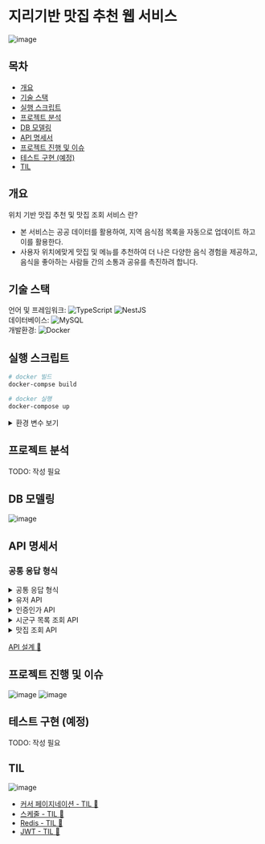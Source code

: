 # 지리기반 맛집 추천 웹 서비스 
![image](https://github.com/developersomin/2-gis-best-restaurant/assets/127207131/013c1556-c7e4-4824-91a5-d1cab93fad2d)
 

## 목차

-   [개요](#개요)
-   [기술 스택](#기술-스택)
-   [실행 스크립트](#실행-스크립트)
-   [프로젝트 분석](#프로젝트-분석)
-   [DB 모델링](#DB-모델링)
-   [API 명세서](#api-명세서)
-   [프로젝트 진행 및 이슈](#프로젝트-진행-및-이슈-)
-   [테스트 구현 (예정)](#테스트-구현-예정)
-   [TIL](#til)

## 개요

위치 기반 맛집 추천 및 맛집 조회 서비스 란?

-   본 서비스는 공공 데이터를 활용하여, 지역 음식점 목록을 자동으로 업데이트 하고 이를 활용한다.
-   사용자 위치에맞게 맛집 및 메뉴를 추천하여 더 나은 다양한 음식 경험을 제공하고, 음식을 좋아하는 사람들 간의 소통과 공유를 촉진하려 합니다.


## 기술 스택

언어 및 프레임워크: ![TypeScript](https://img.shields.io/badge/typescript-%23007ACC.svg?style=for-the-badge&logo=typescript&logoColor=white) ![NestJS](https://img.shields.io/badge/nestjs-%23E0234E.svg?style=for-the-badge&logo=nestjs&logoColor=white)</br>
데이터베이스: ![MySQL](https://img.shields.io/badge/mysql-%2300f.svg?style=for-the-badge&logo=mysql&logoColor=white)</br>
개발환경: ![Docker](https://img.shields.io/badge/docker-%230db7ed.svg?style=for-the-badge&logo=docker&logoColor=white)</br>

## 실행 스크립트

```bash
# docker 빌드
docker-compse build

# docker 실행
docker-compose up 
```
<details>
<summary> 환경 변수 보기 </summary>

```
# 데이터베이스 연결
DATABASE_HOST=
DATABASE_PORT=
DATABASE_USERNAME=
DATABASE_PASSWORD=
DATABASE_DATABASE=

# Redis
REDIS_PORT=

# 오픈API 인증키
OPEN_API_KEY=
OPEN_API_TYPE=

#비밀번호 암호화
HASH_SALT=

#JWT
JWT_SECRET=

#discord webhook
DISCORD_WEB_HOOK=
```
</details>

## 프로젝트 분석

TODO: 작성 필요

## DB 모델링
![image](https://github.com/developersomin/2-gis-best-restaurant/assets/127207131/847e1c76-007c-49fd-9dbf-c2d50a241cb5)


## API 명세서
### 공통 응답 형식
<details>
<summary> 공통 응답 형식 </summary>

- **SUCCESS** (요청 성공)

    ```json
    {
    	"success": true,
    	"statusCode": number,
    	"data": object | object[]
    }
    ```

- **FAIL** (요청 실패)

    ```json
    {
    	"statusCode": number,
    	"error": string,
    	"message": string,
    	"timestamp": string,
    	"path": string,
    }
    ```
  
</details>

<details>
<summary> 유저 API </summary>

- **POST /users(회원가입)**
    - **Body** Request

        ```json
        {
            "nickname": "ahngiwon12",
            "password": "ahngiwon12345"
        }
        ```

    - **201** Response

        ```json
        {
            "success": true,
            "statusCode": 201,
            "data": {
                "nickname": "ahngiwon12345",
                "deletedAt": null,
                "lon": null,
                "lat": null,
                "id": "0f9e3614-7df4-42f2-9b33-9e9df13e01fb",
                "createdAt": "2023-11-08T14:02:18.272Z",
                "updatedAt": "2023-11-08T14:02:18.272Z",
                "isRecommend": false
            }
        }
        ```

    - **400** Error

      nickname 중복시

        ```json
        {
            "statusCode": 400,
            "error": "Bad Request",
            "message": "이미 가입한 아이디가 있습니다.",
            "timestamp": "11/8/2023, 2:02:32 PM",
            "path": "/users"
        }
        ```

      비밀번호 제약조건 미준수

        ```json
        {
            "statusCode": 400,
            "error": "Bad Request",
            "message": [
                "패스워드는 필수 입력 필드입니다.",
                "패스워드는 숫자, 문자, 특수문자 중 2가지 이상을 포함해야 합니다.",
                "패스워드는 10자리 이상이어야 합니다."
            ],
            "timestamp": "11/8/2023, 2:01:17 PM",
            "path": "/users"
        }
        ```

- **POST /users/login (로그인)**
    - **Body** Request

        ```jsx
        {
            "nickname": "ahngiwon12345",
            "password": "ahngiwon12345"
        }
        ```

    - **201** Response

        ```json
        {
            "success": true,
            "statusCode": 201,
            "data": {
                "accessToken": "eyJhbGciOiJIUzI1NiIsInR5cCI6IkpXVCJ9.eyJzdWIiOiIwZjllMzYxNC03ZGY0LTQyZjItOWIzMy05ZTlkZjEzZTAxZmIiLCJuaWNrbmFtZSI6ImFobmdpd29uMTIzNDUiLCJ0eXBlIjoiYWNjZXNzIiwiaWF0IjoxNjk5NDUyMjQzLCJleHAiOjE2OTk0NTI4NDN9.Wf5hk5BgtAY_-F0PwiyOReN7m53apya0BS1hcELqy6o",
                "refreshToken": "eyJhbGciOiJIUzI1NiIsInR5cCI6IkpXVCJ9.eyJzdWIiOiIwZjllMzYxNC03ZGY0LTQyZjItOWIzMy05ZTlkZjEzZTAxZmIiLCJuaWNrbmFtZSI6ImFobmdpd29uMTIzNDUiLCJ0eXBlIjoicmVmcmVzaCIsImlhdCI6MTY5OTQ1MjI0MywiZXhwIjoxNjk5NDU5NDQzfQ.7RyMCyIiLnBARKNOvzlmsIgQjqJ5NEzbdGybcxEI8Xk"
            }
        }
        ```

    - **400** Error
      아이디가 존재하지 않을때, 비밀번호가 틀릴때

        ```json
        {
        		"statusCode": 400,
            "error": "Bad Request",
            "message": "아이디가 존재하지 않습니다.",
            "timestamp": "11/8/2023, 2:05:53 PM",
            "path": "/users/login"
        }
        ```

        ```json
        {
        		"statusCode": 401,
            "error": "Unauthorized",
            "message": "비밀번호가 틀렸습니다",
            "timestamp": "11/8/2023, 2:05:38 PM",
            "path": "/users/login"
        }
        ```

    - **400** Error
      토큰 만료

        ```json
        {
            "statusCode": 401,
            "error": "Unauthorized",
            "message": "토큰 만료 또는 잘못된 토큰 입니다.",
            "timestamp": "11/8/2023, 2:36:43 PM",
            "path": "/users/0f9e3614-7df4-42f2-9b33-9e9df13e01f"
        }
        ```

- **POST /users/login (로그인)**
    - **Body** Request

        ```jsx
        {
            "nickname": "ahngiwon12345",
            "password": "ahngiwon12345"
        }
        ```

    - **201** Response

        ```json
        {
            "success": true,
            "statusCode": 201,
            "data": {
                "accessToken": "eyJhbGciOiJIUzI1NiIsInR5cCI6IkpXVCJ9.eyJzdWIiOiIwZjllMzYxNC03ZGY0LTQyZjItOWIzMy05ZTlkZjEzZTAxZmIiLCJuaWNrbmFtZSI6ImFobmdpd29uMTIzNDUiLCJ0eXBlIjoiYWNjZXNzIiwiaWF0IjoxNjk5NDUyMjQzLCJleHAiOjE2OTk0NTI4NDN9.Wf5hk5BgtAY_-F0PwiyOReN7m53apya0BS1hcELqy6o",
                "refreshToken": "eyJhbGciOiJIUzI1NiIsInR5cCI6IkpXVCJ9.eyJzdWIiOiIwZjllMzYxNC03ZGY0LTQyZjItOWIzMy05ZTlkZjEzZTAxZmIiLCJuaWNrbmFtZSI6ImFobmdpd29uMTIzNDUiLCJ0eXBlIjoicmVmcmVzaCIsImlhdCI6MTY5OTQ1MjI0MywiZXhwIjoxNjk5NDU5NDQzfQ.7RyMCyIiLnBARKNOvzlmsIgQjqJ5NEzbdGybcxEI8Xk"
            }
        }
        ```

    - **400** Error
      아이디가 존재하지 않을때, 비밀번호가 틀릴때

        ```json
        {
        		"statusCode": 400,
            "error": "Bad Request",
            "message": "아이디가 존재하지 않습니다.",
            "timestamp": "11/8/2023, 2:05:53 PM",
            "path": "/users/login"
        }
        ```

        ```json
        {
        		"statusCode": 401,
            "error": "Unauthorized",
            "message": "비밀번호가 틀렸습니다",
            "timestamp": "11/8/2023, 2:05:38 PM",
            "path": "/users/login"
        }
        ```

    - **400** Error
      토큰 만료

        ```json
        {
            "statusCode": 401,
            "error": "Unauthorized",
            "message": "토큰 만료 또는 잘못된 토큰 입니다.",
            "timestamp": "11/8/2023, 2:36:43 PM",
            "path": "/users/0f9e3614-7df4-42f2-9b33-9e9df13e01f"
        }
        ```

- **PATCH /users/:userId (회원 정보 수정)**
    - **Body** Request

        ```json
        {
            "isRecommend": true,
            "lon": 127.262509,
            "lat": 36.50843
        }
        ```

    - **200** Response

        ```json
        {
            "success": true,
            "statusCode": 200,
            "data": "업데이트 성공 "
        }
        ```

    - **400** Error

      점심 추천 기능 비워있을 때

        ```json
        {
            "statusCode": 400,
            "error": "Bad Request",
            "message": [
                "점심 추천 기능 필수 입력 필드입니다.",
                "isRecommend must be a boolean value"
            ],
            "timestamp": "11/8/2023, 2:12:41 PM",
            "path": "/users/0f9e3614-7df4-42f2-9b33-9e9df13e01fb"
        }
        ```

      위도 값을 입력 안했을 때

        ```json
        {
            "statusCode": 400,
            "error": "Bad Request",
            "message": [
                "위도값은 필수 입력 필드입니다.",
                "유효한 위도 값이 아닙니다. -90에서 90 사이의 값이어야 합니다.",
                "유효한 위도 값이 아닙니다. -90에서 90 사이의 값이어야 합니다."
            ],
            "timestamp": "11/8/2023, 2:15:22 PM",
            "path": "/users/0f9e3614-7df4-42f2-9b33-9e9df13e01fb"
        }
        ```

      경도 값을 입력 안했을 때

        ```json
        {
            "statusCode": 400,
            "error": "Bad Request",
            "message": [
                "경도값은 필수 입력 필드입니다.",
                "유효한 경도 값이 아닙니다. -180에서 180 사이의 값이어야 합니다.",
                "유효한 경도 값이 아닙니다. -180에서 180 사이의 값이어야 합니다."
            ],
            "timestamp": "11/8/2023, 2:15:48 PM",
            "path": "/users/0f9e3614-7df4-42f2-9b33-9e9df13e01fb"
        }
        ```

- **GET /users/:userId (회원 상세 정보)**
    - **200** Response

        ```json
        {
            "success": true,
            "statusCode": 200,
            "data": {
                "id": "0f9e3614-7df4-42f2-9b33-9e9df13e01fb",
                "createdAt": "2023-11-08T14:02:18.272Z",
                "updatedAt": "2023-11-08T14:15:15.000Z",
                "deletedAt": null,
                "nickname": "ahngiwon12345",
                "lon": "127.2625090000",
                "lat": "36.5084300000",
                "isRecommend": true,
                "evaluations": []
            }
        }
        ```

    - **400** Error

</details>

<details>
<summary> 인증인가 API </summary>

- **POST /auth/token/access (access토큰 재발급)**

  헤더에 authorization : Bearer {accessToken} 입력

    - **201** Response

        ```json
        {
            "success": true,
            "statusCode": 201,
            "data": {
                "accessToken": "eyJhbGciOiJIUzI1NiIsInR5cCI6IkpXVCJ9.eyJuaWNrbmFtZSI6ImFobmdpd29uMTIzNDUiLCJ0eXBlIjoiYWNjZXNzIiwiaWF0IjoxNjk5NDU1MjcwLCJleHAiOjE2OTk0NTU4NzB9.trYRV4RhcOJ4jkr6bIbz1KmqZywdYmDwA_OElJF8DYY"
            }
        }
        ```

    - **400** Error

      잘못된 토큰 일 시

        ```json
        {
            "statusCode": 401,
            "error": "Unauthorized",
            "message": "잘못된 토큰 입니다.",
            "timestamp": "11/8/2023, 2:43:38 PM",
            "path": "/auth/token/access"
        }
        ```
        ```
        
        refresh 토큰이 아닐시 
        
        ```json
        {
            "statusCode": 401,
            "error": "Unauthorized",
            "message": "Refresh Token 이 아닙니다.",
            "timestamp": "11/8/2023, 2:40:22 PM",
            "path": "/auth/token/access"
        }
        ```

      토큰 재발급은 항상 refresh 토큰으로만 허용

        ```json
        {
            "statusCode": 401,
            "error": "Unauthorized",
            "message": "토큰 재발급은 Refresh 토큰으로만 가능합니다!",
            "timestamp": "11/8/2023, 2:41:39 PM",
            "path": "/auth/token/access"
        }
        ```

- **POST /auth/token/refresh (refresh토큰 재발급)**

  헤더에 authorization : Bearer {refreshToken} 입력

    - **201** Response

        ```json
        {
            "success": true,
            "statusCode": 201,
            "data": {
                "refreshToken": "eyJhbGciOiJIUzI1NiIsInR5cCI6IkpXVCJ9.eyJuaWNrbmFtZSI6ImFobmdpd29uMTIzNDUiLCJ0eXBlIjoicmVmcmVzaCIsImlhdCI6MTY5OTQ1NTM3OSwiZXhwIjoxNjk5NDYyNTc5fQ.qnRnP_nhnWGPa7ZTDzw_7yjDygCRRj8fQWd1Yqrdebk"
            }
        }
        ```

    - **401** Error

      잘못된 토큰 일 시

        ```json
        {
            "statusCode": 401,
            "error": "Unauthorized",
            "message": "토큰 만료 또는 잘못된 토큰 입니다.",
            "timestamp": "11/8/2023, 2:56:43 PM",
            "path": "/auth/token/refresh"
        }
        ```

      refresh Token이 아닐시

        ```json
        {
            "statusCode": 401,
            "error": "Unauthorized",
            "message": "Refresh Token이 아닙니다.",
            "timestamp": "11/8/2023, 2:57:09 PM",
            "path": "/auth/token/refresh"
        }
        ```


</details>

<details>

<summary> 시군구 목록 조회 API </summary>

- **GET /area (지역 목록)**
    - **200** Response

        ```json
        [
            {
                "dosi": "강원",
                "sgg": "고성군",
                "lon": "128.4701639",
                "lat": "38.37796111"
            },
            {
                "dosi": "강원",
                "sgg": "동해시",
                "lon": "129.1166333",
                "lat": "37.52193056"
            },
            {
                "dosi": "강원",
                "sgg": "삼척시",
                "lon": "129.1674889",
                "lat": "37.44708611"
            },
            {
                "dosi": "강원",
                "sgg": "속초시",
                "lon": "128.5941667",
                "lat": "38.20427500"
            },
            {
                "dosi": "강원",
                "sgg": "양구군",
                "lon": "127.9922444",
                "lat": "38.10729167"
            },
            ...more
        ```


### 맛집 평가 API

- **POST /evaluations (평가)**
    - Query Param

        ```json
        {
            "score" : 3,
            "content" : "dsa",
            "resName" : "민속촌",
            "lotNoAddr" : "경기도 광주시 송정동 239번지"
        }
        ```

    - **200** Response

        ```json
        {
            "success": true,
            "statusCode": 201,
            "data": {
                "score": 3,
                "content": "dsa",
                "user": {
                    "id": "0f9e3614-7df4-42f2-9b33-9e9df13e01fb"
                },
                "restaurant": {
                    "resName": "민속촌",
                    "lotNoAddr": "경기도 광주시 송정동 239번지"
                },
                "deletedAt": null,
                "id": "aedae850-1960-4ca9-8f45-bb6d80794aa1",
                "createdAt": "2023-11-08T15:02:15.682Z",
                "updatedAt": "2023-11-08T15:02:15.682Z"
            }
        }
        ```

    - **400** Error

      잘못된 범위의 점수를 입력 했을 때

        ```json
        {
            "statusCode": 400,
            "error": "Bad Request",
            "message": [
                "0~5 숫자를 입력하세요"
            ],
            "timestamp": "11/8/2023, 3:03:01 PM",
            "path": "/evaluations"
        }
        ```

      음식점을 제대로 입력하지 않았을 때

        ```json
        {
            "statusCode": 400,
            "error": "Bad Request",
            "message": "음식점이 존재하지 않습니다.",
            "timestamp": "11/8/2023, 3:02:47 PM",
            "path": "/evaluations"
        }
        ```

    - **401** Error

      토큰이 만료 되었을 때

        ```json
        {
            "statusCode": 401,
            "error": "Unauthorized",
            "message": "토큰 만료 또는 잘못된 토큰 입니다.",
            "timestamp": "11/8/2023, 2:59:53 PM",
            "path": "/evaluations"
        }
        ```


</details>

<details>
<summary> 맛집 조회 API </summary>

- **POST /restaurants** (맛집 조회)
    - Query Param

        ```json
        {
            "lat" : 37.3903509131,
            "lon" : 126.9530697992,
            "range" : 1,
            "order__distance" : "ASC"
        }
        ```

    - **200** Response

        ```json
        {
            "success": true,
            "statusCode": 200,
            "data": {
                "data": [
                    {
                        "restaurants_resNo": 17224,
                        "restaurants_resName": "홍콩반점0410범계역점",
                        "restaurants_detailAddr": "아트타워빌딩 207호",
                        "restaurants_storeTypeName": "일반음식점",
                        "restaurants_foodTypeName": "기타 음식점업",
                        "restaurants_telNo": "031-382-7410",
                        "restaurants_slctnYnDiv": "Y",
                        "restaurants_roadAddr": "경기도 안양시 동안구 평촌대로223번길 49",
                        "restaurants_lotNoAddr": "경기도 안양시 동안구 호계동 1046-6번지",
                        "restaurants_zipNo": 14072,
                        "restaurants_lon": "126.9530697992",
                        "restaurants_lat": "37.3903509134",
                        "restaurants_scoreAvg": "0.0",
                        "restaurants_areaDosi": "경기도",
                        "restaurants_areaSgg": "안양시",
                        "distance": 0
                    },
                    {
                        "restaurants_resNo": 17225,
                        "restaurants_resName": "화덕피자앤직화구이",
                        "restaurants_detailAddr": "아트타워빌딩 206호",
                        "restaurants_storeTypeName": "일반음식점",
                        "restaurants_foodTypeName": "한식",
                        "restaurants_telNo": "031-381-3392",
                        "restaurants_slctnYnDiv": "Y",
                        "restaurants_roadAddr": "경기도 안양시 동안구 평촌대로223번길 49",
                        "restaurants_lotNoAddr": "경기도 안양시 동안구 호계동 1046-6번지",
                        "restaurants_zipNo": 14072,
                        "restaurants_lon": "126.9530697992",
                        "restaurants_lat": "37.3903509134",
                        "restaurants_scoreAvg": "0.0",
                        "restaurants_areaDosi": "경기도",
                        "restaurants_areaSgg": "안양시",
                        "distance": 0
                    },
                    {
                        "restaurants_resNo": 17162,
                        "restaurants_resName": "유미카츠범계점",
                        "restaurants_detailAddr": null,
                        "restaurants_storeTypeName": "일반음식점",
                        "restaurants_foodTypeName": "기타 음식점업",
                        "restaurants_telNo": "031-386-8808",
                        "restaurants_slctnYnDiv": "Y",
                        "restaurants_roadAddr": "경기도 안양시 동안구 평촌대로223번길 48",
                        "restaurants_lotNoAddr": "경기도 안양시 동안구 호계동 1045-7번지",
                        "restaurants_zipNo": 14072,
                        "restaurants_lon": "126.9529424596",
                        "restaurants_lat": "37.3907739694",
                        "restaurants_scoreAvg": "0.0",
                        "restaurants_areaDosi": "경기도",
                        "restaurants_areaSgg": "안양시",
                        "distance": 0.04836811352423912
                    },
                    {
                        "restaurants_resNo": 17204,
                        "restaurants_resName": "탕화쿵푸마라탕",
                        "restaurants_detailAddr": "서련코아 201호(호계동)",
                        "restaurants_storeTypeName": "일반음식점",
                        "restaurants_foodTypeName": "한식",
                        "restaurants_telNo": "031-383-0420",
                        "restaurants_slctnYnDiv": "Y",
                        "restaurants_roadAddr": "경기도 안양시 동안구 평촌대로223번길 59",
                        "restaurants_lotNoAddr": "경기도 안양시 동안구 호계동 1046-3번지",
                        "restaurants_zipNo": 14072,
                        "restaurants_lon": "126.9525289450",
                        "restaurants_lat": "37.3901591223",
                        "restaurants_scoreAvg": "0.0",
                        "restaurants_areaDosi": "경기도",
                        "restaurants_areaSgg": "안양시",
                        "distance": 0.05232554253139039
                    },
                    ... more
                ],
                "cursor": {
                    "after": 4722
                },
                "count": 20,
                "next": "http://localhost:3000/restaurants?take=20&lat=37.3903509131&lon=126.9530697992&range=1&order__distance=ASC&cursor=4722"
            }
        }
        ```

    - **400** Error

      반경 RANGE 을 입력 안했을 때

        ```json
        {
            "statusCode": 400,
            "error": "Bad Request",
            "message": [
                "반경 값은 필수 입니다.(KM)"
            ],
            "timestamp": "11/8/2023, 3:13:53 PM",
            "path": "/restaurants?lat=37.3903509131&lon=126.9530697992&order__distance=ASC"
        }
        ```

      경도 값을 입력 안했을때

        ```json
        {
            "statusCode": 400,
            "error": "Bad Request",
            "message": [
                "경도값은 필수 입력 필드입니다.",
                "유효한 경도 값이 아닙니다. -180에서 180 사이의 값이어야 합니다.",
                "유효한 경도 값이 아닙니다. -180에서 180 사이의 값이어야 합니다."
            ],
            "timestamp": "11/8/2023, 3:14:29 PM",
            "path": "/restaurants?lat=37.3903509131&range=1&order__distance=ASC"
        }
        ```

      위도 값을 입력 안했을때

        ```json
        {
            "statusCode": 400,
            "error": "Bad Request",
            "message": [
                "위도값은 필수 입력 필드입니다.",
                "유효한 위도 값이 아닙니다. -90에서 90 사이의 값이어야 합니다.",
                "유효한 위도 값이 아닙니다. -90에서 90 사이의 값이어야 합니다."
            ],
            "timestamp": "11/8/2023, 3:14:39 PM",
            "path": "/restaurants?lon=&range=1&order__distance=ASC"
        }
        ```

    - **401** Error

      토큰이 만료 되었을 때

        ```json
        {
            "statusCode": 401,
            "error": "Unauthorized",
            "message": "토큰 만료 또는 잘못된 토큰 입니다.",
            "timestamp": "11/8/2023, 2:59:53 PM",
            "path": "/evaluations"
        }
        ```

</details>


[API 설계 🔗 ](https://www.notion.so/2-gis-best-restaurant-3a47b2706aad415d9e560e8a5ede061f?p=8ed3697f50e14fd1a777cfa7ce20cf37&pm=s) 

## 프로젝트 진행 및 이슈 
![image](https://github.com/developersomin/2-gis-best-restaurant/assets/127207131/8b83cd26-f54d-436b-8ccb-b5a431e82515)
![image](https://github.com/developersomin/2-gis-best-restaurant/assets/127207131/b74c02e0-a50c-4c22-9d3f-bd0bce299be7)
## 테스트 구현 (예정)

TODO: 작성 필요


## TIL
![image](https://github.com/developersomin/2-gis-best-restaurant/assets/127207131/c0c57b16-5359-4d18-8d46-f77b18c813bf)
-   [커서 페이지네이션 - TIL 🔗](https://www.notion.so/cc7ae2f7ac1d484c81ff06cba95cc876)
-   [스케줄 - TIL 🔗](https://www.notion.so/0adb299a733b4f4186ea1c290110b30d)
-   [Redis - TIL 🔗](https://www.notion.so/Redis-8c1e9292148b469a9118f32b62ea5060)
-   [JWT - TIL 🔗](https://www.notion.so/JWT-72b1adbf025d42b88d5784ba838ebaad)
